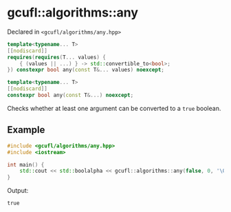 # gcufl::algorithms::any
Declared in `<gcufl/algorithms/any.hpp>`
```cpp
template<typename... T>
[[nodiscard]]
requires(requires(T... values) {
	{ (values || ...) } -> std::convertible_to<bool>;
}) constexpr bool any(const T&... values) noexcept;

template<typename... T>
[[nodiscard]]
constexpr bool any(const T&...) noexcept;
```
Checks whether at least one argument can be converted to a `true` boolean.
## Example
```cpp
#include <gcufl/algorithms/any.hpp>
#include <iostream>

int main() {
	std::cout << std::boolalpha << gcufl::algorithms::any(false, 0, '\0', "m") << '\n';
}
```
Output:
```
true
```
